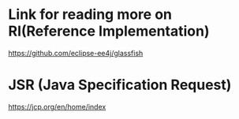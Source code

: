 # Link for reading more on RI(Reference Implementation)
https://github.com/eclipse-ee4j/glassfish

# JSR (Java Specification Request)
https://jcp.org/en/home/index

